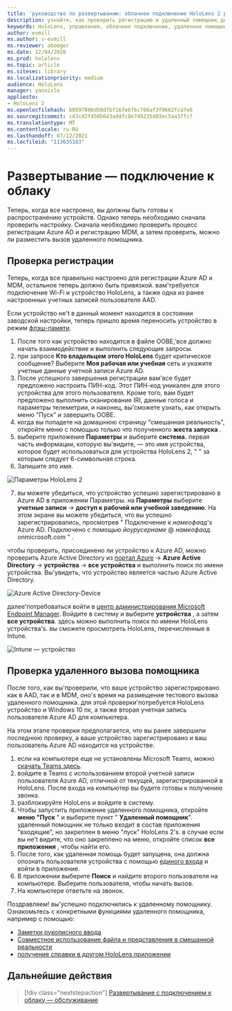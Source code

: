 ```yaml
---
title: 'руководство по развертыванию: облачное подключение HoloLens 2 развертывание в масштабе с помощью удаленного помощника — развертывание'
description: узнайте, как проверить регистрацию и удаленный помощник для HoloLens устройств в сети, подключенной к облаку.
keywords: HoloLens, управление, облачное подключение, удаленное помощник, AAD, Azure AD, MDM, управление мобильными устройствами
author: evmill
ms.author: v-evmill
ms.reviewer: aboeger
ms.date: 12/04/2020
ms.prod: hololens
ms.topic: article
ms.sitesec: library
ms.localizationpriority: medium
audience: HoloLens
manager: yannisle
appliesto:
- HoloLens 2
ms.openlocfilehash: b0597806d58d7bf16fe6f6c766af3f9662fca7e6
ms.sourcegitcommit: c43cd2f450b643ad4fc8e749235d03ec5aa3ffcf
ms.translationtype: MT
ms.contentlocale: ru-RU
ms.lasthandoff: 07/12/2021
ms.locfileid: "113635183"
---
```

# <a name="deploy---cloud-connected-guide"></a>Развертывание — подключение к облаку

Теперь, когда все настроено, вы должны быть готовы к распространению устройств. Однако теперь необходимо сначала проверить настройку. Сначала необходимо проверить процесс регистрации Azure AD и регистрацию MDM, а затем проверить, можно ли разместить вызов удаленного помощника.

## <a name="enrollment-validation"></a>Проверка регистрации

Теперь, когда все правильно настроено для регистрации Azure AD и MDM, остальное теперь должно быть привязкой. вам&#39;требуется подключение Wi-Fi и устройство HoloLens, а также одна из ранее настроенных учетных записей пользователя AAD.

Если устройство не&#39;t в данный момент находится в состоянии заводской настройки, теперь пришло время переносить устройство в режим [флэш-памяти](/hololens/hololens-recovery#clean-reflash-the-device).

1. После того как устройство находится в файле OOBE,&#39;все должно начать взаимодействие и выполнить следующие запросы. 
1. при запросе **Кто владельцем этого HoloLens** будет критическое сообщение? Выберите **Моя рабочая или учебная** сеть и укажите учетные данные учетной записи Azure AD.
1. После успешного завершения регистрации вам&#39;все будет предложено настроить ПИН-код. Этот ПИН-код уникален для этого устройства для этого пользователя. Кроме того, вам будет предложено выполнить сканирование IRI, данные голоса и параметры телеметрии, и наконец, вы&#39;сможете узнать, как открыть меню "Пуск" и завершить OOBE.
1. когда вы попадете на домашнюю страницу "смешанная реальность", откройте меню с помощью только что полученного **жеста запуска** .
1. выберите приложение **Параметры** и выберите **система.** первая часть информации, которую вы&#39;видите, — это имя устройства, которое будет использоваться для устройства HoloLens 2, &quot; &quot; за которым следует 6-символьная строка.
1. Запишите это имя.

![Параметры HoloLens 2](./images/hololens2-settings-about.jpg)

7. вы можете убедиться, что устройство успешно зарегистрировано в Azure AD в приложении Параметры. на **Параметры** выберите **учетные записи**  ->  **доступ к рабочей или учебной заведению**. На этом экране вы можете убедиться, что вы успешно зарегистрировались, просмотрев &quot; Подключение к _намеофаад_&#39;s Azure AD. Подключено с помощью _йоурусернаме_ @ _намеофаад_. onmicrosoft.com &quot; .


чтобы проверить, присоединено ли устройство к Azure AD, можно проверить Azure Active Directory из [портал Azure](https://portal.azure.com/#home)  ->  **Azure Active Directory**  ->  **устройства**  ->  **все устройства** и выполнить поиск по имени устройства. Вы&#39;увидеть, что устройство является частью Azure Active Directory.


![Azure Active Directory-Device](./images/aad-enrollment.png)

далее&#39;потребоваться войти в [центр администрирования Microsoft Endpoint Manager](https://endpoint.microsoft.com/#home). Войдите в систему и выберите **устройства** , а затем **все устройства**. здесь можно выполнить поиск по имени HoloLens устройства&#39;s. вы сможете просмотреть HoloLens, перечисленные в Intune.

![Intune — устройство](./images/endpoint-all-devices-enrolled.png)

## <a name="remote-assist-call-validation"></a>Проверка удаленного вызова помощника

После того, как вы&#39;проверили, что ваше устройство зарегистрировано как в AAD, так и в MDM, оно&#39;s время на размещение тестового вызова удаленного помощника. для этой проверки&#39;потребуется HoloLens устройство и Windows 10 пк, а также вторая учетная запись пользователя Azure AD для компьютера.

На этом этапе проверки предполагается, что вы ранее завершили последнюю проверку, а ваше устройство зарегистрировано и ваш пользователь Azure AD находится на устройстве.


1. если на компьютере еще не установлены Microsoft Teams, можно [скачать Teams здесь](https://www.microsoft.com/microsoft-365/microsoft-teams/download-app).
2. войдите в Teams с использованием второй учетной записи пользователя Azure AD, отличной от текущей, зарегистрированной в HoloLens. После входа на компьютер вы будете готовы к получению звонка.
3. разблокируйте HoloLens и войдите в систему.
4. Чтобы запустить приложение удаленного помощника, откройте **меню "Пуск** " и выберите пункт " **Удаленный помощник**". удаленный помощник не только входит в состав приложения "входящие", но закреплен в меню "пуск" HoloLens 2&#39;s. в случае если вы не&#39;t видите, что оно закреплено на меню, откройте список **все приложения** , чтобы найти его.
5. После того, как удаленная помощь будет запущена, она должна опознать пользователя устройства с помощью [единого входа](/azure/active-directory/manage-apps/what-is-single-sign-on) и войти в приложение.
6. В приложении выберите **Поиск** и найдите второго пользователя на компьютере. Выберите пользователя, чтобы начать вызов.
7. На компьютере ответьте на звонок.

Поздравляем! вы&#39;успешно подключились к удаленному помощнику. Ознакомьтесь с конкретными функциями удаленного помощника, например с помощью:

- [Заметки рукописного ввода](/dynamics365/mixed-reality/remote-assist/add-annotations-hololens)
- [Совместное использование файла и представления в смешанной реальности](/dynamics365/mixed-reality/remote-assist/display-save-files)
- [получение справки в другом HoloLens приложении](/dynamics365/mixed-reality/remote-assist/get-help-hololens-app-hololens)

## <a name="next-step"></a>Дальнейшие действия

> [!div class="nextstepaction"]
> [Развертывание с подключением к облаку — обслуживание](hololens2-cloud-connected-maintain.md)